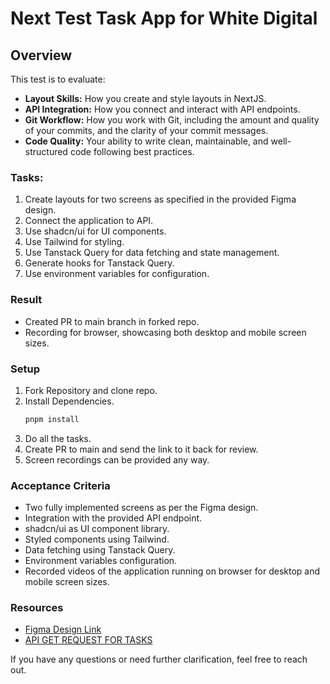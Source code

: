 # Next Test Task App for White Digital

## Overview

This test is to evaluate:

- **Layout Skills:** How you create and style layouts in NextJS.
- **API Integration:** How you connect and interact with API endpoints.
- **Git Workflow:** How you work with Git, including the amount and quality of your commits, and the clarity of your commit messages.
- **Code Quality:** Your ability to write clean, maintainable, and well-structured code following best practices.

### Tasks:

1. Create layouts for two screens as specified in the provided Figma design.
2. Connect the application to API.
3. Use shadcn/ui for UI components.
4. Use Tailwind for styling.
5. Use Tanstack Query for data fetching and state management.
6. Generate hooks for Tanstack Query.
7. Use environment variables for configuration.

### Result

- Created PR to main branch in forked repo.
- Recording for browser, showcasing both desktop and mobile screen sizes.

### Setup

1. Fork Repository and clone repo.
2. Install Dependencies.
   ```bash
   pnpm install
   ```
3. Do all the tasks.
4. Create PR to main and send the link to it back for review.
5. Screen recordings can be provided any way.

### Acceptance Criteria

- Two fully implemented screens as per the Figma design.
- Integration with the provided API endpoint.
- shadcn/ui as UI component library.
- Styled components using Tailwind.
- Data fetching using Tanstack Query.
- Environment variables configuration.
- Recorded videos of the application running on browser for desktop and mobile screen sizes.

### Resources

- [Figma Design Link](https://www.figma.com/design/6BexdcpNgEPE4tdeqOKB05/Next-Test-Task-App?node-id=0-1&t=h41aWaa9Ikm69JTp-1)
- [API GET REQUEST FOR TASKS](https://683857ff2c55e01d184cee44.mockapi.io/api/v1/tasks)

If you have any questions or need further clarification, feel free to reach out.
